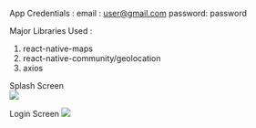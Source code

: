 App Credentials :
  email : user@gmail.com
  password: password

Major Libraries Used :
  1. react-native-maps
  2. react-native-community/geolocation
  3. axios

Splash Screen                                                                      
![](https://imgur.com/6VzN4gk)  

 Login Screen
![](https://imgur.com/6VzN4gk)
